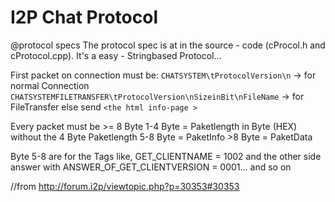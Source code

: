 # I2P Chat Protocol

@protocol specs
The protocol spec is at in the source - code (cProcol.h and cProtocol.cpp).
It's a easy - Stringbased Protocol...

First packet on connection must be:
`CHATSYSTEM\tProtocolVersion\n` → for normal Connection
`CHATSYSTEMFILETRANSFER\tProtocolVersion\nSizeinBit\nFileName` → for FileTransfer
else
send `<the html info-page >`


Every packet must be &gt;= 8 Byte
1-4 Byte = Paketlength in Byte (HEX) without the 4 Byte Paketlength
5-8 Byte = PaketInfo
&gt;8 Byte = PaketData

Byte 5-8 are for the Tags like, GET_CLIENTNAME = 1002 and the other side answer with 
ANSWER_OF_GET_CLIENTVERSION = 0001... and so on 

//from http://forum.i2p/viewtopic.php?p=30353#30353
